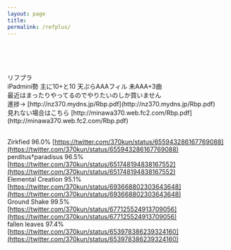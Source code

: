 ```yaml
---
layout: page
title: 
permalink: /refplus/
---
```

<br>
<br>
<br>
<br>
リフプラ<br>
iPadmini勢 主に10+と10 天ぷらAAAフィル 未AAA+3曲 <br>
最近はまったりやってるのでやりたいのしか買いません<br>
進捗→ [http://nz370.mydns.jp/Rbp.pdf](http://nz370.mydns.jp/Rbp.pdf) <br>
見れない場合はこちら [http://minawa370.web.fc2.com/Rbp.pdf](http://minawa370.web.fc2.com/Rbp.pdf) <br><br>

Zirkfied 96.0% [https://twitter.com/370kun/status/655943286167769088](https://twitter.com/370kun/status/655943286167769088) <br>
perditus†paradisus 96.5% [https://twitter.com/370kun/status/651748194838167552](https://twitter.com/370kun/status/651748194838167552) <br>
Elemental Creation 95.1% [https://twitter.com/370kun/status/693668802303643648](https://twitter.com/370kun/status/693668802303643648) <br>
Ground Shake 99.5% [https://twitter.com/370kun/status/677125524913709056](https://twitter.com/370kun/status/677125524913709056) <br>
fallen leaves 97.4% [https://twitter.com/370kun/status/653978386239324160](https://twitter.com/370kun/status/653978386239324160) <br> 
